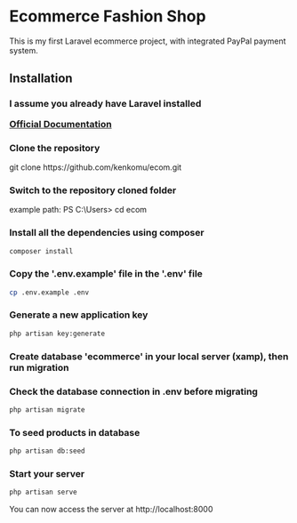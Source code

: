 # Ecommerce Fashion Shop

<p>This is my first Laravel ecommerce project, with integrated PayPal payment system.</p>

## Installation

### I assume you already have Laravel installed <p>[Official Documentation](https://laravel.com/docs/8.x/installation#installation)</p>


### Clone the repository 

   <p> git clone https://github.com/kenkomu/ecom.git </p>

   ### Switch to the repository cloned folder

   <p> example path:  PS C:\Users> cd ecom  </p>

### Install all the dependencies using composer

   ``` bash
   composer install
   ```

### Copy the '.env.example' file in the '.env' file
    
   ```bash
   cp .env.example .env
   ```

### Generate a new application key
    
   ```bash
   php artisan key:generate
   ```

### Create database 'ecommerce' in your local server (xamp), then run migration
### Check the database connection in .env before migrating

   ```bash
   php artisan migrate
``` 

### To seed products in database

   ```bash
   php artisan db:seed
```

### Start your server

   ```bash
   php artisan serve
   ```

<p> You can now access the server at http://localhost:8000</p>

    


